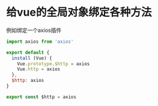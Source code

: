 # 给vue的全局对象绑定各种方法

例如绑定一个axios插件

```js
import axios from 'axios'

export default {
  install (Vue) {
    Vue.prototype.$http = axios
    Vue.http = axios
  },
  $http: axios
}

export const $http = axios